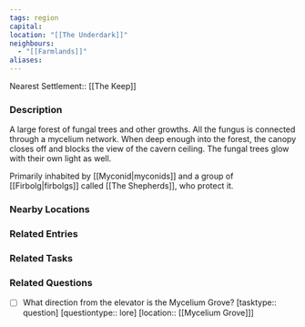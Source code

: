 ```yaml
---
tags: region
capital: 
location: "[[The Underdark]]"
neighbours:
  - "[[Farmlands]]"
aliases: 
---
```


Nearest Settlement:: [[The Keep]]


### Description

A large forest of fungal trees and other growths. All the fungus is connected through a mycelium network. When deep enough into the forest, the canopy closes off and blocks the view of the cavern ceiling. The fungal trees glow with their own light as well.

Primarily inhabited by [[Myconid|myconids]] and a group of [[Firbolg|firbolgs]] called [[The Shepherds]], who protect it.

### Nearby Locations


### Related Entries


### Related Tasks

### Related Questions

- [ ] What direction from the elevator is the Mycelium Grove? [tasktype:: question] [questiontype:: lore] [location:: [[Mycelium Grove]]]